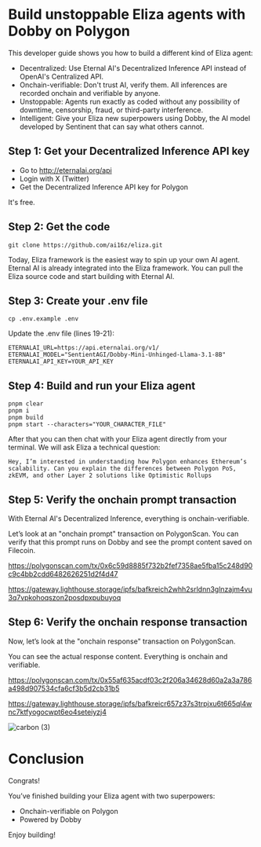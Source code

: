 # Build unstoppable Eliza agents with Dobby on Polygon

This developer guide shows you how to build a different kind of Eliza agent:
- Decentralized: Use Eternal AI's Decentralized Inference API instead of OpenAI's Centralized API.
- Onchain-verifiable: Don't trust AI, verify them. All inferences are recorded onchain and verifiable by anyone.
- Unstoppable: Agents run exactly as coded without any possibility of downtime, censorship, fraud, or third-party interference.
- Intelligent: Give your Eliza new superpowers using Dobby, the AI model developed by Sentinent that can say what others cannot.

## Step 1: Get your Decentralized Inference API key
- Go to http://eternalai.org/api
- Login with X (Twitter)
- Get the Decentralized Inference API key for Polygon<br/>

It's free.<br/>

## Step 2: Get the code
```
git clone https://github.com/ai16z/eliza.git
```

Today, Eliza framework is the easiest way to spin up your own AI agent. Eternal AI is already integrated into the Eliza framework. You can pull the Eliza source code and start building with Eternal AI.

## Step 3: Create your .env file
```
cp .env.example .env
```

Update the .env file (lines 19-21):
```
ETERNALAI_URL=https://api.eternalai.org/v1/  
ETERNALAI_MODEL="SentientAGI/Dobby-Mini-Unhinged-Llama-3.1-8B"
ETERNALAI_API_KEY=YOUR_API_KEY  
```

## Step 4: Build and run your Eliza agent
```
pnpm clear  
pnpm i  
pnpm build  
pnpm start --characters="YOUR_CHARACTER_FILE"
```

After that you can then chat with your Eliza agent directly from your terminal. We will ask Eliza a technical question:

`Hey, I’m interested in understanding how Polygon enhances Ethereum’s scalability. Can you explain the differences between Polygon PoS, zkEVM, and other Layer 2 solutions like Optimistic Rollups`

## Step 5: Verify the onchain prompt transaction

With Eternal AI's Decentralized Inference, everything is onchain-verifiable.

Let’s look at an "onchain prompt" transaction on PolygonScan. You can verify that this prompt runs on Dobby and see the prompt content saved on Filecoin.

https://polygonscan.com/tx/0x6c59d8885f732b2fef7358ae5fba15c248d90c9c4bb2cdd6482626251d2f4d47

https://gateway.lighthouse.storage/ipfs/bafkreich2whh2srldnn3glnzajm4vu3q7vpkohoqszon2posdpxpubuyoq

## Step 6: Verify the onchain response transaction

Now, let’s look at the "onchain response" transaction on PolygonScan.

You can see the actual response content. Everything is onchain and verifiable.

https://polygonscan.com/tx/0x55af635acdf03c2f206a34628d60a2a3a786a498d907534cfa6cf3b5d2cb31b5

https://gateway.lighthouse.storage/ipfs/bafkreicr657z37s3trpjxu6t665ql4wnc7ktfyogocwpt6eo4seteiyzj4

![carbon (3)](https://github.com/user-attachments/assets/26c5b778-bb0f-403f-b72f-0dda9e1cc1b6)

# Conclusion

Congrats!

You’ve finished building your Eliza agent with two superpowers:

- Onchain-verifiable on Polygon
- Powered by Dobby

Enjoy building!


